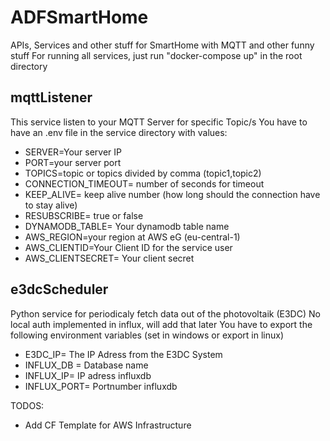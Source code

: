 # ADFSmartHome
APIs, Services and other stuff for SmartHome with MQTT and other funny stuff
For running all services, just run "docker-compose up" in the root directory

## mqttListener

This service listen to your MQTT Server for specific Topic/s
You have to have an .env file in the service directory with values:

* SERVER=Your server IP
* PORT=your server port
* TOPICS=topic or topics divided by comma (topic1,topic2)
* CONNECTION_TIMEOUT= number of seconds for timeout
* KEEP_ALIVE= keep alive number (how long should the connection have to stay alive)
* RESUBSCRIBE= true or false 
* DYNAMODB_TABLE= Your dynamodb table name
* AWS_REGION=your region at AWS eG (eu-central-1)
* AWS_CLIENTID=Your Client ID for the service user
* AWS_CLIENTSECRET= Your client secret

## e3dcScheduler

Python service for periodicaly fetch data out of the photovoltaik (E3DC)
No local auth implemented in influx, will add that later
You have to export the following environment variables (set in windows or export in linux)
* E3DC_IP= The IP Adress from the E3DC System
* INFLUX_DB = Database name
* INFLUX_IP= IP adress influxdb
* INFLUX_PORT= Portnumber influxdb


TODOS:
* Add CF Template for AWS Infrastructure